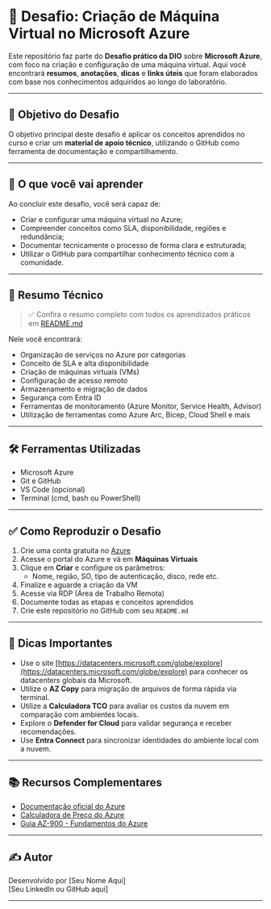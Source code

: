 # 🚀 Desafio: Criação de Máquina Virtual no Microsoft Azure

Este repositório faz parte do **Desafio prático da DIO** sobre **Microsoft Azure**, com foco na criação e configuração de uma máquina virtual. Aqui você encontrará **resumos**, **anotações**, **dicas** e **links úteis** que foram elaborados com base nos conhecimentos adquiridos ao longo do laboratório.

---

## 🎯 Objetivo do Desafio

O objetivo principal deste desafio é aplicar os conceitos aprendidos no curso e criar um **material de apoio técnico**, utilizando o GitHub como ferramenta de documentação e compartilhamento.

---

## 🧠 O que você vai aprender

Ao concluir este desafio, você será capaz de:

- Criar e configurar uma máquina virtual no Azure;
- Compreender conceitos como SLA, disponibilidade, regiões e redundância;
- Documentar tecnicamente o processo de forma clara e estruturada;
- Utilizar o GitHub para compartilhar conhecimento técnico com a comunidade.

---

## 📄 Resumo Técnico

> ✅ Confira o resumo completo com todos os aprendizados práticos em [README.md](./README.md)

Nele você encontrará:

- Organização de serviços no Azure por categorias
- Conceito de SLA e alta disponibilidade
- Criação de máquinas virtuais (VMs)
- Configuração de acesso remoto
- Armazenamento e migração de dados
- Segurança com Entra ID
- Ferramentas de monitoramento (Azure Monitor, Service Health, Advisor)
- Utilização de ferramentas como Azure Arc, Bicep, Cloud Shell e mais

---

## 🛠️ Ferramentas Utilizadas

- Microsoft Azure  
- Git e GitHub  
- VS Code (opcional)  
- Terminal (cmd, bash ou PowerShell)

---

## ✅ Como Reproduzir o Desafio

1. Crie uma conta gratuita no [Azure](https://azure.microsoft.com/pt-br/free/)
2. Acesse o portal do Azure e vá em **Máquinas Virtuais**
3. Clique em **Criar** e configure os parâmetros:
   - Nome, região, SO, tipo de autenticação, disco, rede etc.
4. Finalize e aguarde a criação da VM
5. Acesse via RDP (Área de Trabalho Remota)
6. Documente todas as etapas e conceitos aprendidos
7. Crie este repositório no GitHub com seu `README.md`

---

## 🧾 Dicas Importantes

- Use o site [https://datacenters.microsoft.com/globe/explore](https://datacenters.microsoft.com/globe/explore) para conhecer os datacenters globais da Microsoft.
- Utilize o **AZ Copy** para migração de arquivos de forma rápida via terminal.
- Utilize a **Calculadora TCO** para avaliar os custos da nuvem em comparação com ambientes locais.
- Explore o **Defender for Cloud** para validar segurança e receber recomendações.
- Use **Entra Connect** para sincronizar identidades do ambiente local com a nuvem.

---

## 📚 Recursos Complementares

- [Documentação oficial do Azure](https://learn.microsoft.com/pt-br/azure/)
- [Calculadora de Preço do Azure](https://azure.microsoft.com/pt-br/pricing/calculator/)
- [Guia AZ-900 - Fundamentos do Azure](https://learn.microsoft.com/pt-br/certifications/exams/az-900/)

---

## ✍️ Autor

Desenvolvido por [Seu Nome Aqui]  
[Seu LinkedIn ou GitHub aqui]

---

